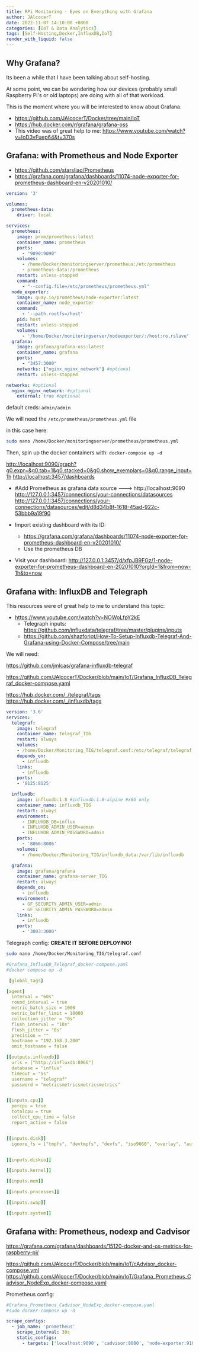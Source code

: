 ```yaml
---
title: RPi Monitoring - Eyes on Everything with Grafana
author: JAlcocerT
date: 2022-11-07 14:10:00 +0800
categories: [IoT & Data Analytics]
tags: [Self-Hosting,Docker,InfluxDB,IoT]
render_with_liquid: false
---
```



## Why Grafana?

Its been a while that I have been talking about self-hosting.

At some point, we can be wondering how our devices (probably small Raspberry Pi's or old laptops) are doing with all of that workload.

This is the moment where you will be interested to know about Grafana.

* <https://github.com/JAlcocerT/Docker/tree/main/IoT>
* <https://hub.docker.com/r/grafana/grafana-oss>
* This video was of great help to me: <https://www.youtube.com/watch?v=IoD3vFuep64&t=370s>


## Grafana: with Prometheus and Node Exporter

* <https://github.com/starsliao/Prometheus>
* <https://grafana.com/grafana/dashboards/11074-node-exporter-for-prometheus-dashboard-en-v20201010/>

```yml
version: '3'

volumes:
  prometheus-data:
    driver: local

services:
  prometheus:
    image: prom/prometheus:latest
    container_name: prometheus
    ports:
      - "9090:9090"
    volumes:
      - /home/Docker/monitoringserver/prometheus:/etc/prometheus
      - prometheus-data:/prometheus
    restart: unless-stopped
    command:
      - "--config.file=/etc/prometheus/prometheus.yml"
  node_exporter:
    image: quay.io/prometheus/node-exporter:latest
    container_name: node_exporter
    command:
      - '--path.rootfs=/host'
    pid: host
    restart: unless-stopped
    volumes:
      - '/home/Docker/monitoringserver/nodeexporter/:/host:ro,rslave' 
  grafana:
    image: grafana/grafana-oss:latest
    container_name: grafana
    ports:
      - "3457:3000"
    networks: ["nginx_nginx_network"] #optional      
    restart: unless-stopped

networks: #optional
  nginx_nginx_network: #optional
    external: true #optional
```    

default creds: `admin/admin`


We will need the `/etc/prometheus/prometheus.yml` file

in this case here:

```sh
sudo nano /home/Docker/monitoringserver/prometheus/prometheus.yml
```


Then, spin up the docker containers with: `docker-compose up -d`

<http://localhost:9090/graph?g0.expr=&g0.tab=1&g0.stacked=0&g0.show_exemplars=0&g0.range_input=1h>
<http://localhost:3457/dashboards>

* #Add Prometheus as grafana data source ---> http://localhost:9090
http://127.0.0.1:3457/connections/your-connections/datasources
http://127.0.0.1:3457/connections/your-connections/datasources/edit/d8d34b8f-1618-45ad-922c-53bbb9a19f90

* Import existing dashboard with its ID:
    * <https://grafana.com/grafana/dashboards/11074-node-exporter-for-prometheus-dashboard-en-v20201010/>
    * Use the prometheus DB


* Visit your dashboard: http://127.0.0.1:3457/d/xfpJB9FGz/1-node-exporter-for-prometheus-dashboard-en-20201010?orgId=1&from=now-1h&to=now





## Grafana with: InfluxDB and Telegraph

This resources were of great help to me to understand this topic:

* <https://www.youtube.com/watch?v=NOWoLfpY2kE>
    * Telegraph inputs: <https://github.com/influxdata/telegraf/tree/master/plugins/inputs>
    * <https://github.com/shazforiot/How-To-Setup-Influxdb-Telegraf-And-Grafana-using-Docker-Compose/tree/main>


We will need:

<https://github.com/jmlcas/grafana-influxdb-telegraf>

<https://github.com/JAlcocerT/Docker/blob/main/IoT/Grafana_InfluxDB_Telegraf_docker-compose.yaml>

<https://hub.docker.com/_/telegraf/tags>
<https://hub.docker.com/_/influxdb/tags>




```yml
version: '3.6'
services:
  telegraf:
    image: telegraf
    container_name: telegraf_TIG
    restart: always
    volumes:
    - /home/Docker/Monitoring_TIG/telegraf.conf:/etc/telegraf/telegraf.conf:ro
    depends_on:
      - influxdb
    links:
      - influxdb
    ports:
    - '8125:8125'

  influxdb:
    image: influxdb:1.8 #influxdb:1.8-alpine #x86 only
    container_name: influxdb_TIG
    restart: always
    environment:
      - INFLUXDB_DB=influx
      - INFLUXDB_ADMIN_USER=admin
      - INFLUXDB_ADMIN_PASSWORD=admin
    ports:
      - '8066:8086'
    volumes:
      - /home/Docker/Monitoring_TIG/influxdb_data:/var/lib/influxdb

  grafana:
    image: grafana/grafana
    container_name: grafana-server_TIG
    restart: always
    depends_on:
      - influxdb
    environment:
      - GF_SECURITY_ADMIN_USER=admin
      - GF_SECURITY_ADMIN_PASSWORD=admin
    links:
      - influxdb
    ports:
      - '3003:3000'
```

Telegraph config: **CREATE IT BEFORE DEPLOYING!**

```sh
sudo nano /home/Docker/Monitoring_TIG/telegraf.conf
```

```yml
#Grafana_InfluxDB_Telegraf_docker-compose.yaml
#docker compose up -d

 [global_tags]

[agent]
  interval = "60s"
  round_interval = true
  metric_batch_size = 1000
  metric_buffer_limit = 10000
  collection_jitter = "0s"
  flush_interval = "10s"
  flush_jitter = "0s"
  precision = ""
  hostname = "192.168.3.200"
  omit_hostname = false

[[outputs.influxdb]]
  urls = ["http://influxdb:8066"]
  database = "influx"
  timeout = "5s"
  username = "telegraf"
  password = "metricsmetricsmetricsmetrics"


[[inputs.cpu]]
  percpu = true
  totalcpu = true
  collect_cpu_time = false
  report_active = false


[[inputs.disk]]
  ignore_fs = ["tmpfs", "devtmpfs", "devfs", "iso9660", "overlay", "aufs", "squashfs"]


[[inputs.diskio]]

[[inputs.kernel]]

[[inputs.mem]]

[[inputs.processes]]

[[inputs.swap]]

[[inputs.system]]
```


## Grafana with: Prometheus, nodexp and Cadvisor

<https://grafana.com/grafana/dashboards/15120-docker-and-os-metrics-for-raspberry-pi/>

<https://github.com/JAlcocerT/Docker/blob/main/IoT/cAdvisor_docker-compose.yml>
<https://github.com/JAlcocerT/Docker/blob/main/IoT/Grafana_Prometheus_Cadvisor_NodeExp_docker-compose.yaml>

Prometheus config:

```yml
#Grafana_Prometheus_Cadvisor_NodeExp_docker-compose.yaml
#sudo docker-compose up -d

scrape_configs:
  - job_name: 'prometheus'
    scrape_interval: 30s
    static_configs:
      - targets: ['localhost:9090', 'cadvisor:8080', 'node-exporter:9100']
```